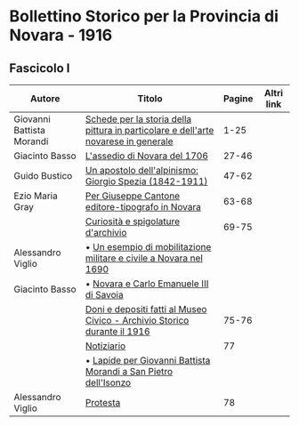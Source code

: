 # Bollettino Storico per la Provincia di Novara - 1916

## Fascicolo I

| Autore                    | Titolo                                                                                                                                  | Pagine | Altri link |
|---------------------------|-----------------------------------------------------------------------------------------------------------------------------------------|--------|------------|
| Giovanni Battista Morandi | [Schede per la storia della pittura in particolare e dell'arte novarese in generale](https://en.calameo.com/read/007260735198e854caa54) | 1-25   |            |
| Giacinto Basso            | [L'assedio di Novara del 1706](https://en.calameo.com/read/007260735198e854caa54)                                                       | 27-46  |            |
| Guido Bustico             | [Un apostolo dell'alpinismo: Giorgio Spezia (1842-1911)](https://en.calameo.com/read/007260735198e854caa54)                             | 47-62  |            |
| Ezio Maria Gray           | [Per Giuseppe Cantone editore-tipografo in Novara](https://en.calameo.com/read/007260735198e854caa54)                                   | 63-68  |            |
|                           | [Curiosità e spigolature d'archivio](https://en.calameo.com/read/007260735198e854caa54)                                                 | 69-75  |            |
| Alessandro Viglio         | • [Un esempio di mobilitazione militare e civile a Novara nel 1690](https://en.calameo.com/read/007260735198e854caa54)                  |        |            |
| Giacinto Basso            | • [Novara e Carlo Emanuele III di Savoia](https://en.calameo.com/read/007260735198e854caa54)                                            |        |            |
|                           | [Doni e depositi fatti al Museo Civico - Archivio Storico durante il 1916](https://en.calameo.com/read/007260735198e854caa54)           | 75-76  |            |
|                           | [Notiziario](https://en.calameo.com/read/007260735198e854caa54)                                                                         | 77     |            |
|                           | • [Lapide per Giovanni Battista Morandi a San Pietro dell'Isonzo](https://en.calameo.com/read/007260735198e854caa54)                    |        |            |
| Alessandro Viglio         | [Protesta](https://en.calameo.com/read/007260735198e854caa54)                                                                           | 78     |            |

